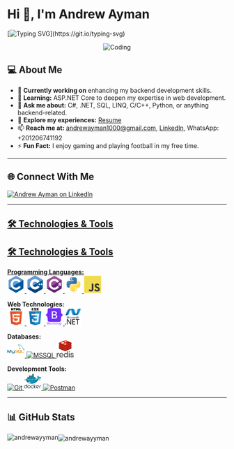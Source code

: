 # Hi 👋, I'm Andrew Ayman  

[![Typing SVG](https://readme-typing-svg.demolab.com?font=Fira+Code&pause=1000&color=F71616&width=435&lines=A+Passionate+Back-End+Developer;%F0%9F%9A%80+Always+learning%2C+always+growing...)](https://git.io/typing-svg)

<p align="center">
  <img alt="Coding" width="400" height="300"
src="https://camo.githubusercontent.com/41dce96615009283b02805ec5234f99bfdae6bbe8aaaedd74cd43bda0b7efcc1/68747470733a2f2f632e74656e6f722e636f6d2f5f444f426a6e4773705941414141414d2f636f64652d636f64696e672e676966">
</p>

## 💻 About Me  
- 🔭 **Currently working on** enhancing my backend development skills.  
- 🌱 **Learning:** ASP.NET Core to deepen my expertise in web development.  
- 💬 **Ask me about:** C#, .NET, SQL, LINQ, C/C++, Python, or anything backend-related.  
- 📄 **Explore my experiences:** [Resume](https://drive.google.com/drive/folders/1kL0y3vRW1bF8Rvtljjqmi298ybW6kApJ)  
- 📫 **Reach me at:**  [andrewayman1000@gmail.com](mailto:andrewayman1000@gmail.com), [LinkedIn](https://linkedin.com/in/andrew-ayman-1bb2b9219/), WhatsApp: +201206741192  
- ⚡ **Fun Fact:** I enjoy gaming and playing football in my free time.  

---

## 🌐 Connect With Me  
<p align="left">
  <a href="https://linkedin.com/in/andrew-ayman-1bb2b9219/" target="_blank">
    <img align="center" src="https://raw.githubusercontent.com/rahuldkjain/github-profile-readme-generator/master/src/images/icons/Social/linked-in-alt.svg" alt="Andrew Ayman on LinkedIn" height="30" width="40" />

</p>

---

## 🛠️ Technologies & Tools  
## 🛠️ Technologies & Tools  
<p align="left">
  <strong>Programming Languages:</strong><br>
  <a href="https://www.cprogramming.com/" target="_blank" rel="noreferrer"> 
    <img src="https://raw.githubusercontent.com/devicons/devicon/master/icons/c/c-original.svg" alt="C" width="40" height="40"/> 
  </a> 
  <a href="https://www.w3schools.com/cpp/" target="_blank" rel="noreferrer"> 
    <img src="https://raw.githubusercontent.com/devicons/devicon/master/icons/cplusplus/cplusplus-original.svg" alt="C++" width="40" height="40"/> 
  </a> 
  <a href="https://www.w3schools.com/cs/" target="_blank" rel="noreferrer"> 
    <img src="https://raw.githubusercontent.com/devicons/devicon/master/icons/csharp/csharp-original.svg" alt="C#" width="40" height="40"/> 
  </a> 
  <a href="https://www.python.org" target="_blank" rel="noreferrer"> 
    <img src="https://raw.githubusercontent.com/devicons/devicon/master/icons/python/python-original.svg" alt="Python" width="40" height="40"/> 
  </a> 
  <a href="https://developer.mozilla.org/en-US/docs/Web/JavaScript" target="_blank" rel="noreferrer"> 
    <img src="https://raw.githubusercontent.com/devicons/devicon/master/icons/javascript/javascript-original.svg" alt="JavaScript" width="40" height="40"/> 
  </a>
</p>

<p align="left">
  <strong>Web Technologies:</strong><br>
  <a href="https://www.w3.org/html/" target="_blank" rel="noreferrer"> 
    <img src="https://raw.githubusercontent.com/devicons/devicon/master/icons/html5/html5-original-wordmark.svg" alt="HTML5" width="40" height="40"/> 
  </a> 
  <a href="https://www.w3schools.com/css/" target="_blank" rel="noreferrer"> 
    <img src="https://raw.githubusercontent.com/devicons/devicon/master/icons/css3/css3-original-wordmark.svg" alt="CSS3" width="40" height="40"/> 
  </a> 
  <a href="https://getbootstrap.com" target="_blank" rel="noreferrer"> 
    <img src="https://raw.githubusercontent.com/devicons/devicon/master/icons/bootstrap/bootstrap-plain-wordmark.svg" alt="Bootstrap" width="40" height="40"/> 
  </a>
  <a href="https://dotnet.microsoft.com/" target="_blank" rel="noreferrer"> 
    <img src="https://raw.githubusercontent.com/devicons/devicon/master/icons/dot-net/dot-net-original-wordmark.svg" alt="ASP.NET Core" width="40" height="40"/> 
  </a>
</p>

<p align="left">
  <strong>Databases:</strong><br>
  <a href="https://www.mysql.com/" target="_blank" rel="noreferrer"> 
    <img src="https://raw.githubusercontent.com/devicons/devicon/master/icons/mysql/mysql-original-wordmark.svg" alt="MySQL" width="40" height="40"/> 
  </a> 
  <a href="https://www.microsoft.com/en-us/sql-server" target="_blank" rel="noreferrer"> 
    <img src="https://www.svgrepo.com/show/303229/microsoft-sql-server-logo.svg" alt="MSSQL" width="40" height="40"/> 
  </a> 
  <a href="https://redis.io" target="_blank" rel="noreferrer"> 
    <img src="https://raw.githubusercontent.com/devicons/devicon/master/icons/redis/redis-original-wordmark.svg" alt="Redis" width="40" height="40"/> 
  </a>
</p>

<p align="left">
  <strong>Development Tools:</strong><br>
  <a href="https://git-scm.com/" target="_blank" rel="noreferrer"> 
    <img src="https://www.vectorlogo.zone/logos/git-scm/git-scm-icon.svg" alt="Git" width="40" height="40"/> 
  </a> 
  <a href="https://www.docker.com/" target="_blank" rel="noreferrer"> 
    <img src="https://raw.githubusercontent.com/devicons/devicon/master/icons/docker/docker-original-wordmark.svg" alt="Docker" width="40" height="40"/> 
  </a> 
  <a href="https://postman.com" target="_blank" rel="noreferrer"> 
    <img src="https://www.vectorlogo.zone/logos/getpostman/getpostman-icon.svg" alt="Postman" width="40" height="40"/> 
  </a>
</p>


---

## 📊 GitHub Stats  
<p><img align="left" src="https://github-readme-stats.vercel.app/api/top-langs?username=andrewayyman&show_icons=true&locale=en&layout=compact" alt="andrewayyman" /></p>

<p><img align="center" src="https://github-readme-streak-stats.herokuapp.com/?user=andrewayyman&" alt="andrewayyman" /></p>
